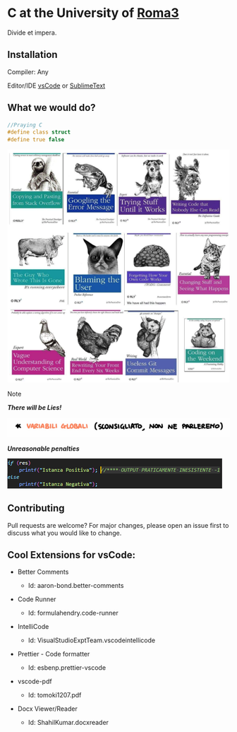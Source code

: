 # C at the University of [Roma3](https://www.uniroma3.it)

Divide et impera.

## Installation

Compiler: Any <!--  [tdm-gcc](https://jmeubank.github.io/tdm-gcc/download/) -->

Editor/IDE [vsCode](https://code.visualstudio.com) or [SublimeText](https://www.sublimetext.com/download)

## What we would do?

```c
//Praying C
#define class struct
#define true false
```

![meme](./Teoria/Memes/meme.png?raw=true)

> [!NOTE]
>
> **_There will be Lies!_**
>
> ![VarGlobali sconsigliate?](./Teoria/Memes/VarGlobali.png?raw=true)
>
> **_Unreasonable penalties_**
>
> ![if(condizone == true) print("Positive") else print("Negative")](./Teoria/Memes/Output.png?raw=true)

## Contributing

Pull requests are welcome? For major changes, please open an issue first
to discuss what you would like to change.

## Cool Extensions for vsCode:

- Better Comments

  - Id: aaron-bond.better-comments

- Code Runner

  - Id: formulahendry.code-runner

- IntelliCode

  - Id: VisualStudioExptTeam.vscodeintellicode

- Prettier - Code formatter

  - Id: esbenp.prettier-vscode

- vscode-pdf

  - Id: tomoki1207.pdf

- Docx Viewer/Reader
  - Id: ShahilKumar.docxreader
